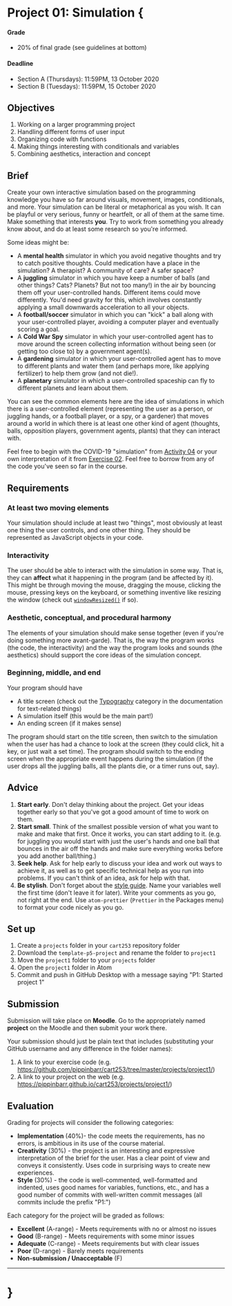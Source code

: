 # Project 01: Simulation {

#### Grade
- 20% of final grade (see guidelines at bottom)  

#### Deadline
- Section A (Thursdays): 11:59PM, 13 October 2020
- Section B (Tuesdays): 11:59PM, 15 October 2020

## Objectives

1. Working on a larger programming project
2. Handling different forms of user input
3. Organizing code with functions
4. Making things interesting with conditionals and variables
5. Combining aesthetics, interaction and concept

## Brief

Create your own interactive simulation based on the programming knowledge you have so far around visuals, movement, images, conditionals, and more. Your simulation can be literal or metaphorical as you wish. It can be playful or very serious, funny or heartfelt, or all of them at the same time. Make something that interests __you__. Try to work from something you already know about, and do at least some research so you're informed.

Some ideas might be:
- A __mental health__ simulator in which you avoid negative thoughts and try to catch positive thoughts. Could medication have a place in the simulation? A therapist? A community of care? A safer space?
- A __juggling__ simulator in which you have keep a number of balls (and other things? Cats? Planets? But not too many!) in the air by bouncing them off your user-controlled hands. Different items could move differently. You'd need gravity for this, which involves constantly applying a small downwards acceleration to all your objects.
- A __football/soccer__ simulator in which you can "kick" a ball along with your user-controlled player, avoiding a computer player and eventually scoring a goal.
- A __Cold War Spy__ simulator in which your user-controlled agent has to move around the screen collecting information without being seen (or getting too close to) by a government agent(s).
- A __gardening__ simulator in which your user-controlled agent has to move to different plants and water them (and perhaps more, like applying fertilizer) to help them grow (and not die!).
- A __planetary__ simulator in which a user-controlled spaceship can fly to different planets and learn about them.

You can see the common elements here are the idea of simulations in which there is a user-controlled element (representing the user as a person, or juggling hands, or a football player, or a spy, or a gardener) that moves around a world in which there is at least one other kind of agent (thoughts, balls, opposition players, government agents, plants) that they can interact with.

Feel free to begin with the COVID-19 "simulation" from [Activity 04](../../activities/04-dodging-covid19.md) or your own interpretation of it from [Exercise 02](../../exercises/02-dodge-em.md). Feel free to borrow from any of the code you've seen so far in the course.

## Requirements

### At least two moving elements
Your simulation should include at least two "things", most obviously at least one thing the user controls, and one other thing. They should be represented as JavaScript objects in your code.

### Interactivity
The user should be able to interact with the simulation in some way. That is, they can __affect__ what it happening in the program (and be affected by it). This might be through moving the mouse, dragging the mouse, clicking the mouse, pressing keys on the keyboard, or something inventive like resizing the window (check out [`windowResized()`](https://p5js.org/reference/#/p5/windowResized) if so).

### Aesthetic, conceptual, and procedural harmony
The elements of your simulation should make sense together (even if you're doing something more avant-garde). That is, the way the program works (the code, the interactivity) and the way the program looks and sounds (the aesthetics) should support the core ideas of the simulation concept.

### Beginning, middle, and end
Your program should have
- A title screen (check out the [Typography](https://p5js.org/reference/#group-Typography) category in the documentation for text-related things)
- A simulation itself (this would be the main part!)
- An ending screen (if it makes sense)

The program should start on the title screen, then switch to the simulation when the user has had a chance to look at the screen (they could click, hit a key, or just wait a set time). The program should switch to the ending screen when the appropriate event happens during the simulation (if the user drops all the juggling balls, all the plants die, or a timer runs out, say).

## Advice

1. __Start early__. Don't delay thinking about the project. Get your ideas together early so that you've got a good amount of time to work on them.
2. __Start small__. Think of the smallest possible version of what you want to make and make that first. Once it works, you can start adding to it. (e.g. for juggling you would start with just the user's hands and one ball that bounces in the air off the hands and make sure everything works before you add another ball/thing.)
3. __Seek help__. Ask for help early to discuss your idea and work out ways to achieve it, as well as to get specific technical help as you run into problems. If you can't think of an idea, ask for help with that.
4. __Be stylish__. Don't forget about the [style guide](../../guides/style-guide.md). Name your variables well the first time (don't leave it for later). Write your comments as you go, not right at the end. Use `atom-prettier` (`Prettier` in the Packages menu) to format your code nicely as you go.

## Set up

1. Create a `projects` folder in your `cart253` repository folder
1. Download the `template-p5-project` and rename the folder to `project1`
3. Move the `project1` folder to your `projects` folder
4. Open the `project1` folder in Atom
5. Commit and push in GitHub Desktop with a message saying "P1: Started project 1"

## Submission

Submission will take place on __Moodle__. Go to the appropriately named __project__ on the Moodle and then submit your work there.

Your submission should just be plain text that includes (substituting your GitHub username and any difference in the folder names):

1. A link to your exercise code (e.g. https://github.com/pippinbarr/cart253/tree/master/projects/project1/)
2. A link to your project on the web (e.g. https://pippinbarr.github.io/cart253/projects/project1/)

## Evaluation

Grading for projects will consider the following categories:

- __Implementation__ (40%)- the code meets the requirements, has no errors, is ambitious in its use of the course material.
- __Creativity__ (30%) - the project is an interesting and expressive interpretation of the brief for the user. Has a clear point of view and conveys it consistently. Uses code in surprising ways to create new experiences.
- __Style__ (30%) - the code is well-commented, well-formatted and indented, uses good names for variables, functions, etc., and has a good number of commits with well-written commit messages (all commits include the prefix "P1:")

Each category for the project will be graded as follows:

- __Excellent__ (A-range) - Meets requirements with no or almost no issues
- __Good__ (B-range) - Meets requirements with some minor issues
- __Adequate__ (C-range) - Meets requirements but with clear issues
- __Poor__ (D-range) - Barely meets requirements
- __Non-submission / Unacceptable__ (F)

---

# }
